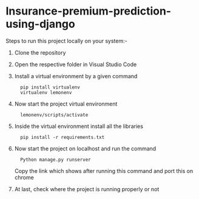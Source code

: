 # Insurance-premium-prediction-using-django

Steps to run this project locally on your system:-

1) Clone the repository

2) Open the respective folder in Visual Studio Code

3) Install a virtual environment by a given command

         pip install virtualenv
         virtualenv lemonenv
4) Now start the project virtual environment

         lemonenv/scripts/activate
5) Inside the virtual environment install all the libraries

         pip install -r requirements.txt
6) Now start the project on localhost and run the command

         Python manage.py runserver
   Copy the link which shows after running this command and port this on chrome

7) At last, check where the project is running properly or not